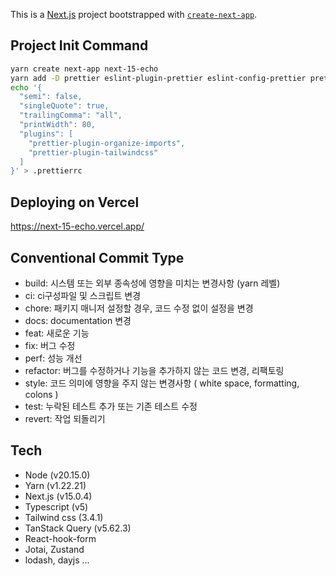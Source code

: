 This is a [Next.js](https://nextjs.org) project bootstrapped with [`create-next-app`](https://nextjs.org/docs/app/api-reference/cli/create-next-app).

## Project Init Command
```bash
yarn create next-app next-15-echo
yarn add -D prettier eslint-plugin-prettier eslint-config-prettier prettier-plugin-tailwindcss prettier-plugin-organize-imports
echo '{
  "semi": false,
  "singleQuote": true,
  "trailingComma": "all",
  "printWidth": 80,
  "plugins": [
    "prettier-plugin-organize-imports",
    "prettier-plugin-tailwindcss"
  ]
}' > .prettierrc
```

## Deploying on Vercel
https://next-15-echo.vercel.app/

## Conventional Commit Type
- build: 시스템 또는 외부 종속성에 영향을 미치는 변경사항 (yarn 레벨)
- ci: ci구성파일 및 스크립트 변경
- chore: 패키지 매니저 설정할 경우, 코드 수정 없이 설정을 변경
- docs: documentation 변경
- feat: 새로운 기능
- fix: 버그 수정
- perf: 성능 개선
- refactor: 버그를 수정하거나 기능을 추가하지 않는 코드 변경, 리팩토링
- style: 코드 의미에 영향을 주지 않는 변경사항 ( white space, formatting, colons )
- test: 누락된 테스트 추가 또는 기존 테스트 수정
- revert: 작업 되돌리기

## Tech
- Node (v20.15.0)
- Yarn (v1.22.21)
- Next.js (v15.0.4)
- Typescript (v5)
- Tailwind css (3.4.1)
- TanStack Query (v5.62.3)
- React-hook-form
- Jotai, Zustand
- lodash, dayjs ...